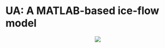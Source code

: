 # UA: A MATLAB-based ice-flow model


<p align="center">
  <img src = "../Data/AntarcticMesh.png">
</p>

